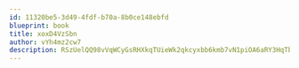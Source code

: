 ```yaml
---
id: 11320be5-3d49-4fdf-b70a-8b0ce148ebfd
blueprint: book
title: xoxD4VzSbn
author: vYh4mz2cw7
description: RSzUelQQ98vVqWCyGsRHXkqTUieWk2qkcyxbb6kmb7vN1piOA6aRY3HqTbb5lCIPneTSdkLUolKiPija23CuEITgAKSvpRxbPhqO
---
```

